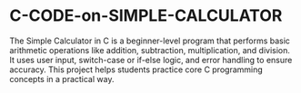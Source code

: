 # C-CODE-on-SIMPLE-CALCULATOR
The Simple Calculator in C is a beginner-level program that performs basic arithmetic operations like addition, subtraction, multiplication, and division. It uses user input, switch-case or if-else logic, and error handling to ensure accuracy. This project helps students practice core C programming concepts in a practical way.
